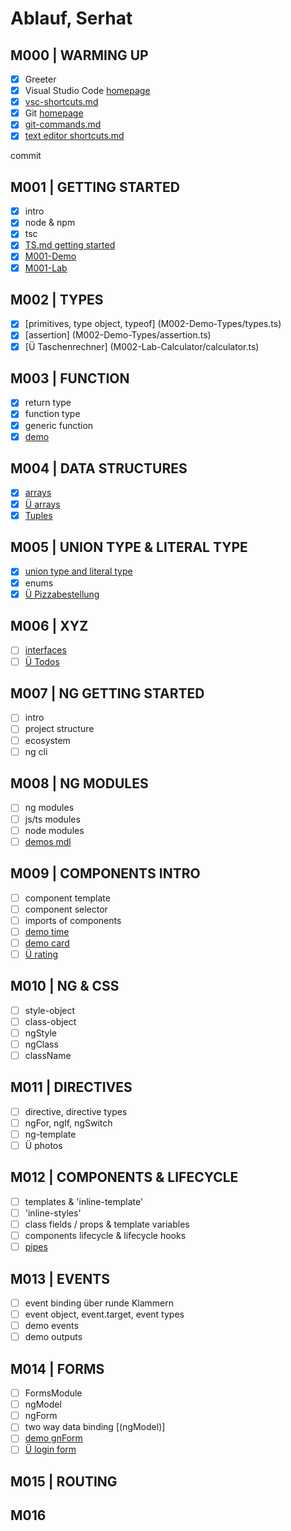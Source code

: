 # Ablauf, Serhat

## M000 | WARMING UP

- [x] Greeter
- [x] Visual Studio Code [homepage](https://code.visualstudio.com/)
- [x] [vsc-shortcuts.md](SHORTCUTS-VSCODE.md)
- [x] Git [homepage](https://git-scm.com)
- [x] [git-commands.md](GIT-COMMANDS.md)
- [x] [text editor shortcuts.md](SHORTCUTS-EDITOR.md)

commit

## M001 | GETTING STARTED

- [x] intro
- [x] node & npm
- [x] tsc
- [x] [TS.md getting started](typescript.md#ts--getting-started)
- [x] [M001-Demo](M001-Demo-Helloworld/greeter.ts)
- [x] [M001-Lab](M001-Lab-LoginForm/m1-Aufgabenstellung.md)

## M002 | TYPES

- [x] [primitives, type object, typeof] (M002-Demo-Types/types.ts)
- [x] [assertion] (M002-Demo-Types/assertion.ts)
- [x] [Ü Taschenrechner] (M002-Lab-Calculator/calculator.ts)

## M003 | FUNCTION

- [x] return type
- [x] function type
- [x] generic function
- [x] [demo](M003-Demo-Functions/functions.ts)

## M004 | DATA STRUCTURES

- [x] [arrays](M004-Demo-DataStructures/arrays.ts)
- [x] [Ü arrays](M004-Lab-DataStructures/genericFctNArrays.ts)
- [x] [Tuples](M004-Demo-DataStructures/tuples.ts)
  
## M005 | UNION TYPE & LITERAL TYPE

- [x] [union type and literal type](M005-Demo-UnionTypeAndLiteralType/unionTypeAndLiteralType.ts)
- [x] enums
- [x] [Ü Pizzabestellung](M005-Lab-PizzaOrder/pizza.ts)

## M006 | XYZ

- [ ] [interfaces](M006-Demo-Interfaces/interfaces.ts)
- [ ] [Ü Todos](M006-Lab-TodoListe/todos.ts)

## M007 | NG GETTING STARTED

- [ ] intro
- [ ] project structure
- [ ] ecosystem
- [ ] ng cli

## M008 | NG MODULES

- [ ] ng modules
- [ ] js/ts modules
- [ ] node modules
- [ ] [demos mdl](theory-app/src/app/demos-mdl/demos-mdl.module.ts)

## M009 | COMPONENTS INTRO

- [ ] component template
- [ ] component selector
- [ ] imports of components
- [ ] [demo time](theory-app/src/app/demos-mdl/time/time.component.ts)
- [ ] [demo card](theory-app/src/app/demos-mdl/card/card.component.ts)
- [ ] [Ü rating](theory-app/src/app/photos-mdl/stars/stars.component.ts)

<!-- LAB:
in photos-mdl eine komponente rating
mit zwei Props Input-starsNumber & starsString
 
starsString = '*'.repeat(starsNumber);
 
photos-mdl hat auch eine Overview-Komponente
rating-Komponente wird über Overview gerendert
 -->

## M010 | NG & CSS

- [ ] style-object
- [ ] class-object
- [ ] ngStyle
- [ ] ngClass
- [ ] className

## M011 | DIRECTIVES

- [ ] directive, directive types
- [ ] ngFor, ngIf, ngSwitch
- [ ] ng-template
- [ ] Ü photos

## M012 | COMPONENTS & LIFECYCLE

- [ ] templates & 'inline-template'
- [ ] 'inline-styles'
- [ ] class fields / props & template variables
- [ ] components lifecycle & lifecycle hooks
- [ ] [pipes](theory-app/src/app/demos-mdl/pipes/pipes.component.ts)

## M013 | EVENTS

- [ ] event binding über runde Klammern
- [ ] event object, event.target, event types
- [ ] demo events
- [ ] demo outputs

## M014 | FORMS

- [ ] FormsModule
- [ ] ngModel
- [ ] ngForm
- [ ] two way data binding [(ngModel)]
- [ ] [demo gnForm](theory-app\src\app\demos-mdl\ngform\ngform.component.ts)
- [ ] [Ü login form](theory-app\src\app\photos-mdl\login-form\login-form.component.ts)

## M015 | ROUTING

## M016
